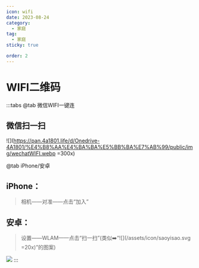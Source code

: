 ```yaml
---
icon: wifi
date: 2023-08-24
category:
  - 家庭
tag:
  - 家庭
sticky: true

order: 2
---
```

# WIFI二维码

:::tabs
@tab 微信WIFI一键连

## 微信扫一扫

![](https://pan.4a1801.life/d/Onedrive-4A1801/%E4%B8%AA%E4%BA%BA%E5%BB%BA%E7%AB%99/public/img/wechatWIFI.webp =300x)

@tab iPhone/安卓

## iPhone：

> 相机——对准——点击“加入”

## 安卓：

> 设置——WLAM——点击“扫一扫”(类似➡️“![](/assets/icon/saoyisao.svg =20x)”的图案)

![](https://pan.4a1801.life/d/Onedrive-4A1801/%E4%B8%AA%E4%BA%BA%E5%BB%BA%E7%AB%99/public/img/wifi.webp)
:::
